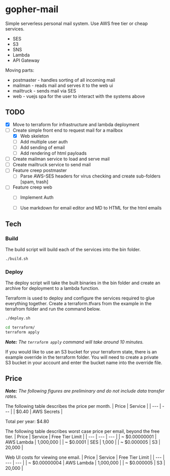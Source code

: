 # gopher-mail
Simple serverless personal mail system. Use AWS free tier or cheap services.

- SES
- S3
- SNS
- Lambda
- API Gateway

Moving parts:
- postmaster - handles sorting of all incoming mail
- mailman - reads mail and serves it to the web ui
- mailtruck - sends mail via SES
- web - vuejs spa for the user to interact with the systems above

## TODO
* [x] Move to terraform for infrastructure and lambda deployment
* [ ] Create simple front end to request mail for a mailbox
  * [x] Web skeleton
  * [ ] Add multiple user auth
  * [ ] Add sending of email
  * [ ] Add rendering of html payloads
* [ ] Create mailman service to load and serve mail
* [ ] Create mailtruck service to send mail
* [ ] Feature creep postmaster
  * [ ] Parse AWS-SES headers for virus checking and create sub-folders [spam, trash]
* [ ] Feature creep web
  * [ ] Implement Auth
  * [ ] Use markdown for email editor and MD to HTML for the html emails


## Tech
### Build
The build script will build each of the services into the bin folder.

```bash
./build.sh
```

### Deploy

The deploy script will take the built binaries in the bin folder and create an archive for deployment to a lambda function.

Terraform is used to deploy and configure the services required to glue everything together. Create a terraform.tfvars from the example in the terrafrom folder and run the command below.
```bash
./deploy.sh

cd terraform/
terraform apply
```
_**Note:** The `terraform apply` command will take around 10 minutes._

If you would like to use an S3 bucket for your terraform state, there is an example override in the terraform folder. You will need to create a private S3 bucket in your account and enter the bucket name into the override file.

## Price
_**Note:** The following figures are preliminary and do not include data transfer rates._

The following table describes the price per month.
| Price | Service |
| --- | --- |
| $0.40 | AWS Secrets |

Total per year: $4.80

The following table describes worst case price per email, beyond the free tier.
| Price | Service | Free Tier Limit |
| --- | --- | --- |
| ~ $0.00000001 | AWS Lambda | 1,000,000 |
| ~ $0.0001 | SES | 1,000 |
| ~ $0.000005 | S3 | 20,000 |

Web UI costs for viewing one email.
| Price | Service | Free Tier Limit |
| --- | --- | --- |
| ~ $0.00000004 | AWS Lambda | 1,000,000 |
| ~ $0.000005 | S3 | 20,000 |